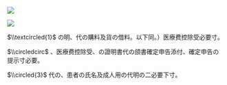 ![](https://www.nta.go.jp/tmp/a620a602-f96b-4342-89db-fc80201e1ea3/images/8d3bc13a4694bcf1e3e14e058ba0c98dd873c0518520deabcae92c549be66666.jpg)

![](https://www.nta.go.jp/tmp/a620a602-f96b-4342-89db-fc80201e1ea3/images/a2e6bc441c377d51578e3d96f333aa9844dfa920011d8a159d0014d0d6a7df8a.jpg)

$\\textcircled{1}$ の明、代の購料及貨の借料。以下同。）医療费控除受必要寸。

$\\circledcirc$ 、医療费控除受、の證明書代の颌書確定申告添付、確定申告の提示寸必要。

$\\circled{3}$ 代の、患者の氏名及成人用の代明の二必要下寸。
